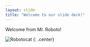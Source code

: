 ```yaml
---
layout: slide
title: "Welcome to our slide deck!"
---
```


Welcome from Mr. Roboto!

![Robotocat](https://octodex.github.com/images/Robotocat.png)
{: .center}
